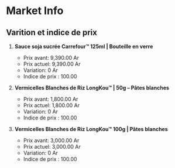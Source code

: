 # Market Info

## Varition et indice de prix

1. **Sauce soja sucrée Carrefour™ 125ml | Bouteille en verre**
   - Prix avant: 9,390.00 Ar
   - Prix actuel: 9,390.00 Ar
   - Variation: 0 Ar
   - Indice de prix : 100.00

2. **Vermicelles Blanches de Riz LongKou™ | 50g – Pâtes blanches**
   - Prix avant: 1,800.00 Ar
   - Prix actuel: 1,800.00 Ar
   - Variation: 0 Ar
   - Indice de prix : 100.00

3. **Vermicelles Blanches de Riz LongKou™ 100g | Pâtes blanches**
   - Prix avant: 3,000.00 Ar
   - Prix actuel: 3,000.00 Ar
   - Variation: 0 Ar
   - Indice de prix : 100.00

